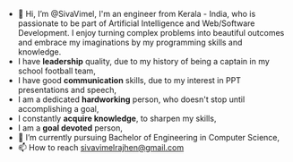 - 👋 Hi, I’m @SivaVimel,
I'm an engineer from Kerala - India, who is passionate to be part of Artificial Intelligence and Web/Software Development. I enjoy turning complex problems into beautiful outcomes and embrace my imaginations by my programming skills and knowledge.
- I have <b>leadership</b> quality, due to my history of being a captain in my school football team,
- I have good <b>communication</b> skills, due to my interest in PPT presentations and speech,
- I am a dedicated <b>hardworking</b> person, who doesn't stop until accomplishing a goal,
- I constantly <b>acquire knowledge</b>, to sharpen my skills,
- I am a <b>goal devoted</b> person,
- 🌱 I’m currently pursuing Bachelor of Engineering in Computer Science,
- 📫 How to reach sivavimelrajhen@gmail.com

